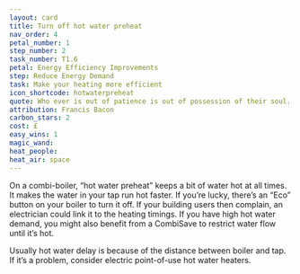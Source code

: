 ```yaml
---
layout: card
title: Turn off hot water preheat
nav_order: 4
petal_number: 1
step_number: 2
task_number: T1.6
petal: Energy Efficiency Improvements
step: Reduce Energy Demand
task: Make your heating more efficient
icon_shortcode: hotwaterpreheat
quote: Who ever is out of patience is out of possession of their soul.
attribution: Francis Bacon
carbon_stars: 2
cost: £
easy_wins: 1
magic_wand: 
heat_people: 
heat_air: space
---
```


<p>On a combi-boiler, “hot water preheat” keeps a bit of water hot at all times. It makes the water in your tap run hot faster.  If you’re lucky, there’s an “Eco” button on your boiler to turn it off.  If your building users then complain, an electrician could link it to the heating timings.  If you have high hot water demand, you might also benefit from a CombiSave to restrict water flow until it’s hot.</p><p>Usually hot water delay is because of the distance between boiler and tap.  If it’s a problem, consider electric point-of-use hot water heaters. </p> 
